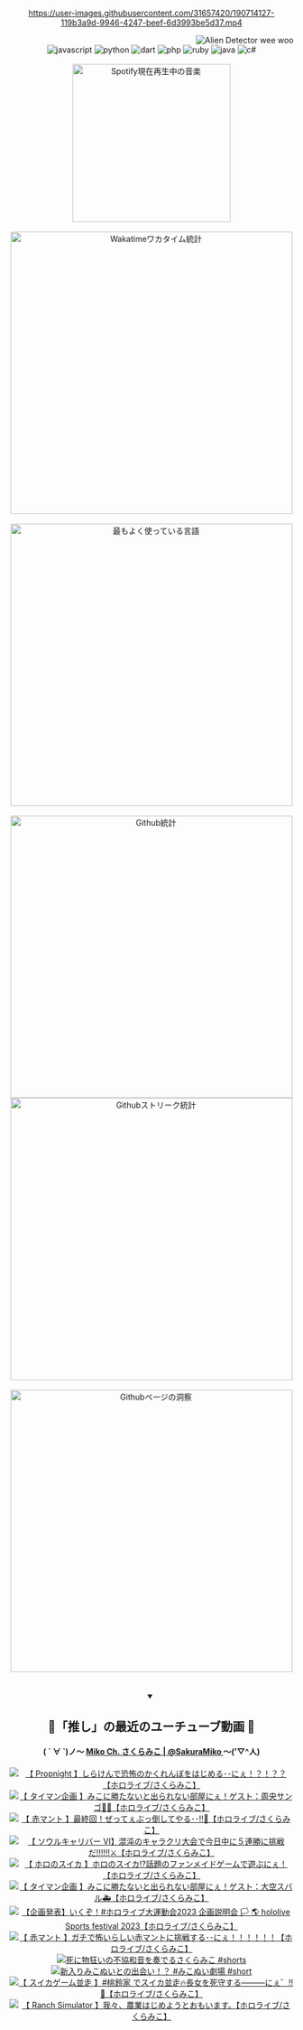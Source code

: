<!-- START: HERO IMAGE GIF ////////// ////////// ////////// -->
<!-- <img src="@/../assets/img/gaming/ghost-of-tsushima.gif" width="100%"  alt="nellyXinwei's Hero Gif Image"/> -->
<!-- END: HERO IMAGE GIF ////////// ////////// ////////// -->

<div align="center" >  
  
<!-- START:ワンピース 第1015話「ルフィはRED ROCを使う」 -->
<https://user-images.githubusercontent.com/31657420/190714127-119b3a9d-9946-4247-beef-6d3993be5d37.mp4>
<!-- END:ワンピース 第1015話「ルフィはRED ROCを使う」 -->

<!-- START:VISITOR COUNTER -->
<div width="100%" align="right">
<img src="https://komarev.com/ghpvc/?username=nellyXinwei&label=🛸&color=grey&style=for-the-badge&labelcolor=ffffff" alt="Alien Detector wee woo"/>
</div>
<!-- END:VISITOR COUNTER -->

<!-- START: PROGRAMMING LANGUAGES -->
<!-- 色彩 Color Scheme:
#961E3A, #8A0D42, #5A0640, #4F265E, #2B355A, #3E759B, #CC4246,
#BB2649, #AD1052, #700750, #633075, #364270, #4E92C2, #FF5357
Sauce: https://www.webcreatorbox.com/inspiration/pantone-2023
-->

<img src="https://img.shields.io/badge/javascript%20-%23BB2649.svg?&style=for-the-badge&logo=javascript&logoColor=white&labelColor=961E3A" alt="javascript"/>
<img src="https://img.shields.io/badge/python%20-%23AD1052.svg?&style=for-the-badge&logo=python&logoColor=white&labelColor=8A0D42" alt="python" />
<img src="https://img.shields.io/badge/dart%20-%23700750.svg?&style=for-the-badge&logo=dart&logoColor=white&labelColor=5A0640" alt="dart"/>
<img src="https://img.shields.io/badge/php%20-%23633075.svg?&style=for-the-badge&logo=php&logoColor=white&labelColor=4F265E" alt="php"/>
<img src="https://img.shields.io/badge/ruby%20-%23364270.svg?&style=for-the-badge&logo=ruby&logoColor=white&labelColor=2B355A" alt="ruby"/>
<img src="https://img.shields.io/badge/java%20-%234E92C2.svg?&style=for-the-badge&logo=openjdk&logoColor=white&labelColor=3E759B" alt="java"/>
<img src="https://img.shields.io/badge/c%23-%23FF5357.svg?style=for-the-badge&logo=c-sharp&logoColor=white&labelColor=CC4246" alt="c#"/>  
<!-- END: PROGRAMMING LANGUAGES -->

<br>
<br>

<!-- START: MUSIC STATUS -->
  <!-- <a href="https://newojima-gsrs-20220114.vercel.app/api/now-playing?open">
    <img src="https://newojima-gsrs-20220114.vercel.app/api/now-playing" alt="Spotify現在再生中の音楽">
  </a> -->
  <img src="https://newojima-grss-20230114.vercel.app/api/spotify?border_color=transparent" alt="Spotify現在再生中の音楽" width="280px">
<!-- END: MUSIC STATUS -->

<br>
<br>

<!-- START: GITHUB STATUS -->
<!-- 色彩 Color Scheme:  #BB2649, #AD1052, #700750, #633075 -->
<img align="center" src="https://newojima-grs-20230109.vercel.app/api/wakatime?username=newojima&layout=compact&langs_count=10&locale=ja&hide_title=false&title_color=fff&hide_border=true&text_color=fff&bg_color=BB2649,BB2649,633075,633075&hide=other,css,html,bash,xml,git%20config,makefile,properties,yaml,markdown,text,json,jsx" alt="Wakatimeワカタイム統計" width="500px"/>

<br>
<br>

<!-- 色彩 Color Scheme:  #633075, #364270, #4E92C2 -->
  <img align="center" src="https://newojima-grs-20230109.vercel.app/api/top-langs?username=newojima&layout=compact&text_color=fff&icon_color=fff&hide_border=true&&locale=ja&hide_title=false&title_color=fff&include_all_commits=true&card_width=445&langs_count=11&hide=c%23,powershell,shaderlab,hlsl,makefile,jupyter%20notebook,python,html,css,shell,batchfile,less,liquid,hack,scss&bg_color=4F265E,633075,4E92C2" alt="最もよく使っている言語" width="500px"/>

<br>
<br>

<!-- 色彩 Color Scheme:  #4E92C2, #FF5357 -->
  <img align="center" src="https://newojima-grs-20230109.vercel.app/api?username=newojima&rank_icon=github&show_icons=true&&locale=ja&title_color=fff&text_color=fff&icon_color=fff&hide_border=true&hide_title=false&count_private=true&include_all_commits=true&card_width=495&disable_animations=true&bg_color=4E92C2,4E92C2,FF5357" alt="Github統計" width="500px"/>

<br>

<img align="center" src="https://streak-stats.demolab.com?user=newojima&theme=dark&hide_border=true&locale=ja&ring=BB2649&stroke=222222&background=151515&sideLabels=BB2649&currStreakLabel=ffffff&border=BB2649&fire=FF5357&currStreakNum=ffffff&sideNums=FF5357&dates=ffffff" alt="Githubストリーク統計" width="500px"/>

<br>
<br>

  <img align="center" width="500px" src="@/../assets/img/page-insights.svg" alt="Githubページの洞察"/>
  
</div>
<!-- END: GITHUB STATUS -->

<br>
<br>

<div align="center">
<details open>
  <summary>

  </summary>

  <h2 align="center">🌸「推し」の最近のユーチューブ動画 🌸</h2>
  <h4>
  ( ´ ∀ `)ノ～ 
  <a href="https://www.youtube.com/@SakuraMiko">Miko Ch. さくらみこ | @SakuraMiko
  </a>
   ～('▽^人)
  </h4>

  <!-- BEGIN YOUTUBE-CARDS -->
<a href="https://www.youtube.com/watch?v=l_U7cM5Z2rQ"><img src="https://ytcards.demolab.com/?id=l_U7cM5Z2rQ&title=%E3%80%90+Propnight+%E3%80%91%E3%81%97%E3%82%89%E3%81%91%E3%82%93%E3%81%A7%E6%81%90%E6%80%96%E3%81%AE%E3%81%8B%E3%81%8F%E3%82%8C%E3%82%93%E3%81%BC%E3%82%92%E3%81%AF%E3%81%98%E3%82%81%E3%82%8B%EF%BD%A5%EF%BD%A5%E3%81%AB%E3%81%87%EF%BC%81%EF%BC%9F%EF%BC%81%EF%BC%9F%EF%BC%9F%E3%80%90%E3%83%9B%E3%83%AD%E3%83%A9%E3%82%A4%E3%83%96%2F%E3%81%95%E3%81%8F%E3%82%89%E3%81%BF%E3%81%93%E3%80%91&lang=ja&timestamp=1698154496&background_color=%230d1117&title_color=%23ffffff&stats_color=%23dedede&max_title_lines=1&width=187&border_radius=5&duration=5023" alt="【 Propnight 】しらけんで恐怖のかくれんぼをはじめる･･にぇ！？！？？【ホロライブ/さくらみこ】" title="【 Propnight 】しらけんで恐怖のかくれんぼをはじめる･･にぇ！？！？？【ホロライブ/さくらみこ】"></a>
<a href="https://www.youtube.com/watch?v=kafj77O8LfA"><img src="https://ytcards.demolab.com/?id=kafj77O8LfA&title=%E3%80%90+%E3%82%BF%E3%82%A4%E3%83%9E%E3%83%B3%E4%BC%81%E7%94%BB+%E3%80%91%E3%81%BF%E3%81%93%E3%81%AB%E5%8B%9D%E3%81%9F%E3%81%AA%E3%81%84%E3%81%A8%E5%87%BA%E3%82%89%E3%82%8C%E3%81%AA%E3%81%84%E9%83%A8%E5%B1%8B%E3%81%AB%E3%81%87%EF%BC%81%E3%82%B2%E3%82%B9%E3%83%88%EF%BC%9A%E5%91%A8%E5%A4%AE%E3%82%B5%E3%83%B3%E3%82%B4%F0%9F%92%9E%F0%9F%A6%A9%E3%80%90%E3%83%9B%E3%83%AD%E3%83%A9%E3%82%A4%E3%83%96%2F%E3%81%95%E3%81%8F%E3%82%89%E3%81%BF%E3%81%93%E3%80%91&lang=ja&timestamp=1698068010&background_color=%230d1117&title_color=%23ffffff&stats_color=%23dedede&max_title_lines=1&width=187&border_radius=5&duration=5104" alt="【 タイマン企画 】みこに勝たないと出られない部屋にぇ！ゲスト：周央サンゴ💞🦩【ホロライブ/さくらみこ】" title="【 タイマン企画 】みこに勝たないと出られない部屋にぇ！ゲスト：周央サンゴ💞🦩【ホロライブ/さくらみこ】"></a>
<a href="https://www.youtube.com/watch?v=pD7JgljSye0"><img src="https://ytcards.demolab.com/?id=pD7JgljSye0&title=%E3%80%90+%E8%B5%A4%E3%83%9E%E3%83%B3%E3%83%88+%E3%80%91%E6%9C%80%E7%B5%82%E5%9B%9E%EF%BC%81%E3%81%9C%E3%81%A3%E3%81%A6%E3%81%87%E3%81%B6%E3%81%A3%E5%80%92%E3%81%97%E3%81%A6%E3%82%84%E3%82%8B%EF%BD%A5%EF%BD%A5%E2%80%BC%F0%9F%94%AA%E3%80%90%E3%83%9B%E3%83%AD%E3%83%A9%E3%82%A4%E3%83%96%2F%E3%81%95%E3%81%8F%E3%82%89%E3%81%BF%E3%81%93%E3%80%91&lang=ja&timestamp=1697896421&background_color=%230d1117&title_color=%23ffffff&stats_color=%23dedede&max_title_lines=1&width=187&border_radius=5&duration=6222" alt="【 赤マント 】最終回！ぜってぇぶっ倒してやる･･‼🔪【ホロライブ/さくらみこ】" title="【 赤マント 】最終回！ぜってぇぶっ倒してやる･･‼🔪【ホロライブ/さくらみこ】"></a>
<a href="https://www.youtube.com/watch?v=eZ4-u7wxrTc"><img src="https://ytcards.demolab.com/?id=eZ4-u7wxrTc&title=%E3%80%90+%E3%82%BD%E3%82%A6%E3%83%AB%E3%82%AD%E3%83%A3%E3%83%AA%E3%83%90%E3%83%BC+%E2%85%A5%E3%80%91%E6%B7%B7%E6%B2%8C%E3%81%AE%E3%82%AD%E3%83%A3%E3%83%A9%E3%82%AF%E3%83%AA%E5%A4%A7%E4%BC%9A%E3%81%A7%E4%BB%8A%E6%97%A5%E4%B8%AD%E3%81%AB%EF%BC%95%E9%80%A3%E5%8B%9D%E3%81%AB%E6%8C%91%E6%88%A6%E3%81%A0%21%21%21%21%21%21%E2%9A%94%E3%80%90%E3%83%9B%E3%83%AD%E3%83%A9%E3%82%A4%E3%83%96%2F%E3%81%95%E3%81%8F%E3%82%89%E3%81%BF%E3%81%93%E3%80%91&lang=ja&timestamp=1697644877&background_color=%230d1117&title_color=%23ffffff&stats_color=%23dedede&max_title_lines=1&width=187&border_radius=5&duration=13483" alt="【 ソウルキャリバー Ⅵ】混沌のキャラクリ大会で今日中に５連勝に挑戦だ!!!!!!⚔【ホロライブ/さくらみこ】" title="【 ソウルキャリバー Ⅵ】混沌のキャラクリ大会で今日中に５連勝に挑戦だ!!!!!!⚔【ホロライブ/さくらみこ】"></a>
<a href="https://www.youtube.com/watch?v=-F7JfQpHIN4"><img src="https://ytcards.demolab.com/?id=-F7JfQpHIN4&title=%E3%80%90+%E3%83%9B%E3%83%AD%E3%81%AE%E3%82%B9%E3%82%A4%E3%82%AB+%E3%80%91%E3%83%9B%E3%83%AD%E3%81%AE%E3%82%B9%E3%82%A4%E3%82%AB%E2%81%89%E8%A9%B1%E9%A1%8C%E3%81%AE%E3%83%95%E3%82%A1%E3%83%B3%E3%83%A1%E3%82%A4%E3%83%89%E3%82%B2%E3%83%BC%E3%83%A0%E3%81%A7%E9%81%8A%E3%81%B6%E3%81%AB%E3%81%87%EF%BC%81%E3%80%90%E3%83%9B%E3%83%AD%E3%83%A9%E3%82%A4%E3%83%96%2F%E3%81%95%E3%81%8F%E3%82%89%E3%81%BF%E3%81%93%E3%80%91&lang=ja&timestamp=1697558000&background_color=%230d1117&title_color=%23ffffff&stats_color=%23dedede&max_title_lines=1&width=187&border_radius=5&duration=16273" alt="【 ホロのスイカ 】ホロのスイカ⁉話題のファンメイドゲームで遊ぶにぇ！【ホロライブ/さくらみこ】" title="【 ホロのスイカ 】ホロのスイカ⁉話題のファンメイドゲームで遊ぶにぇ！【ホロライブ/さくらみこ】"></a>
<a href="https://www.youtube.com/watch?v=eTKaQTXTJbA"><img src="https://ytcards.demolab.com/?id=eTKaQTXTJbA&title=%E3%80%90+%E3%82%BF%E3%82%A4%E3%83%9E%E3%83%B3%E4%BC%81%E7%94%BB+%E3%80%91%E3%81%BF%E3%81%93%E3%81%AB%E5%8B%9D%E3%81%9F%E3%81%AA%E3%81%84%E3%81%A8%E5%87%BA%E3%82%89%E3%82%8C%E3%81%AA%E3%81%84%E9%83%A8%E5%B1%8B%E3%81%AB%E3%81%87%EF%BC%81%E3%82%B2%E3%82%B9%E3%83%88%EF%BC%9A%E5%A4%A7%E7%A9%BA%E3%82%B9%E3%83%90%E3%83%AB%F0%9F%9A%91%E3%80%90%E3%83%9B%E3%83%AD%E3%83%A9%E3%82%A4%E3%83%96%2F%E3%81%95%E3%81%8F%E3%82%89%E3%81%BF%E3%81%93%E3%80%91&lang=ja&timestamp=1697462155&background_color=%230d1117&title_color=%23ffffff&stats_color=%23dedede&max_title_lines=1&width=187&border_radius=5&duration=3863" alt="【 タイマン企画 】みこに勝たないと出られない部屋にぇ！ゲスト：大空スバル🚑【ホロライブ/さくらみこ】" title="【 タイマン企画 】みこに勝たないと出られない部屋にぇ！ゲスト：大空スバル🚑【ホロライブ/さくらみこ】"></a>
<a href="https://www.youtube.com/watch?v=Mm1m0E-yqe4"><img src="https://ytcards.demolab.com/?id=Mm1m0E-yqe4&title=%E3%80%90%E4%BC%81%E7%94%BB%E7%99%BA%E8%A1%A8%E3%80%91%E3%81%84%E3%81%8F%E3%81%9E%EF%BC%81%23%E3%83%9B%E3%83%AD%E3%83%A9%E3%82%A4%E3%83%96%E5%A4%A7%E9%81%8B%E5%8B%95%E4%BC%9A2023+%E4%BC%81%E7%94%BB%E8%AA%AC%E6%98%8E%E4%BC%9A+%F0%9F%8F%B3+%F0%9F%8C%8E+hololive+Sports+festival+2023%E3%80%90%E3%83%9B%E3%83%AD%E3%83%A9%E3%82%A4%E3%83%96%2F%E3%81%95%E3%81%8F%E3%82%89%E3%81%BF%E3%81%93%E3%80%91&lang=ja&timestamp=1697371803&background_color=%230d1117&title_color=%23ffffff&stats_color=%23dedede&max_title_lines=1&width=187&border_radius=5&duration=3725" alt="【企画発表】いくぞ！#ホロライブ大運動会2023 企画説明会 🏳 🌎 hololive Sports festival 2023【ホロライブ/さくらみこ】" title="【企画発表】いくぞ！#ホロライブ大運動会2023 企画説明会 🏳 🌎 hololive Sports festival 2023【ホロライブ/さくらみこ】"></a>
<a href="https://www.youtube.com/watch?v=knbqgWAAweI"><img src="https://ytcards.demolab.com/?id=knbqgWAAweI&title=%E3%80%90+%E8%B5%A4%E3%83%9E%E3%83%B3%E3%83%88+%E3%80%91%E3%82%AC%E3%83%81%E3%81%A7%E6%80%96%E3%81%84%E3%82%89%E3%81%97%E3%81%84%E8%B5%A4%E3%83%9E%E3%83%B3%E3%83%88%E3%81%AB%E6%8C%91%E6%88%A6%E3%81%99%E3%82%8B%EF%BD%A5%EF%BD%A5%E3%81%AB%E3%81%87%EF%BC%81%EF%BC%81%EF%BC%81%EF%BC%81%EF%BC%81%EF%BC%81%E3%80%90%E3%83%9B%E3%83%AD%E3%83%A9%E3%82%A4%E3%83%96%2F%E3%81%95%E3%81%8F%E3%82%89%E3%81%BF%E3%81%93%E3%80%91&lang=ja&timestamp=1697292808&background_color=%230d1117&title_color=%23ffffff&stats_color=%23dedede&max_title_lines=1&width=187&border_radius=5&duration=6562" alt="【 赤マント 】ガチで怖いらしい赤マントに挑戦する･･にぇ！！！！！！【ホロライブ/さくらみこ】" title="【 赤マント 】ガチで怖いらしい赤マントに挑戦する･･にぇ！！！！！！【ホロライブ/さくらみこ】"></a>
<a href="https://www.youtube.com/watch?v=AqI5aG6eJSE"><img src="https://ytcards.demolab.com/?id=AqI5aG6eJSE&title=%E6%AD%BB%E3%81%AB%E7%89%A9%E7%8B%82%E3%81%84%E3%81%AE%E4%B8%8D%E5%8D%94%E5%92%8C%E9%9F%B3%E3%82%92%E5%A5%8F%E3%81%A7%E3%82%8B%E3%81%95%E3%81%8F%E3%82%89%E3%81%BF%E3%81%93+%23shorts&lang=ja&timestamp=1697278904&background_color=%230d1117&title_color=%23ffffff&stats_color=%23dedede&max_title_lines=1&width=187&border_radius=5&duration=59" alt="死に物狂いの不協和音を奏でるさくらみこ #shorts" title="死に物狂いの不協和音を奏でるさくらみこ #shorts"></a>
<a href="https://www.youtube.com/watch?v=d7PGIS7kSLE"><img src="https://ytcards.demolab.com/?id=d7PGIS7kSLE&title=%E6%96%B0%E5%85%A5%E3%82%8A%E3%81%BF%E3%81%93%E3%81%AC%E3%81%84%E3%81%A8%E3%81%AE%E5%87%BA%E4%BC%9A%E3%81%84%EF%BC%81%EF%BC%9F+%23%E3%81%BF%E3%81%93%E3%81%AC%E3%81%84%E5%8A%87%E5%A0%B4+%23short&lang=ja&timestamp=1697184014&background_color=%230d1117&title_color=%23ffffff&stats_color=%23dedede&max_title_lines=1&width=187&border_radius=5&duration=28" alt="新入りみこぬいとの出会い！？ #みこぬい劇場 #short" title="新入りみこぬいとの出会い！？ #みこぬい劇場 #short"></a>
<a href="https://www.youtube.com/watch?v=Ydm9WBu5bDI"><img src="https://ytcards.demolab.com/?id=Ydm9WBu5bDI&title=%E3%80%90+%E3%82%B9%E3%82%A4%E3%82%AB%E3%82%B2%E3%83%BC%E3%83%A0%E4%B8%A6%E8%B5%B0+%E3%80%91%23%E6%A1%83%E9%88%B4%E5%AE%B6+%E3%81%A7%E3%82%B9%E3%82%A4%E3%82%AB%E4%B8%A6%E8%B5%B0%F0%9F%94%A5%E9%95%B7%E5%A5%B3%E3%82%92%E6%AD%BB%E5%AE%88%E3%81%99%E3%82%8B%E2%80%95%E2%80%95%E2%80%95%E3%81%AB%E3%81%87%E3%82%9B%E2%80%BC%F0%9F%8D%89%E3%80%90%E3%83%9B%E3%83%AD%E3%83%A9%E3%82%A4%E3%83%96%2F%E3%81%95%E3%81%8F%E3%82%89%E3%81%BF%E3%81%93%E3%80%91&lang=ja&timestamp=1697125200&background_color=%230d1117&title_color=%23ffffff&stats_color=%23dedede&max_title_lines=1&width=187&border_radius=5&duration=8939" alt="【 スイカゲーム並走 】#桃鈴家 でスイカ並走🔥長女を死守する―――にぇ゛‼🍉【ホロライブ/さくらみこ】" title="【 スイカゲーム並走 】#桃鈴家 でスイカ並走🔥長女を死守する―――にぇ゛‼🍉【ホロライブ/さくらみこ】"></a>
<a href="https://www.youtube.com/watch?v=uaFk4AYbfDo"><img src="https://ytcards.demolab.com/?id=uaFk4AYbfDo&title=%E3%80%90+Ranch+Simulator+%E3%80%91%E6%88%91%E3%80%85%E3%80%81%E8%BE%B2%E6%A5%AD%E3%81%AF%E3%81%98%E3%82%81%E3%82%88%E3%81%86%E3%81%A8%E3%81%8A%E3%82%82%E3%81%84%E3%81%BE%E3%81%99%E3%80%82%E3%80%90%E3%83%9B%E3%83%AD%E3%83%A9%E3%82%A4%E3%83%96%2F%E3%81%95%E3%81%8F%E3%82%89%E3%81%BF%E3%81%93%E3%80%91&lang=ja&timestamp=1696959442&background_color=%230d1117&title_color=%23ffffff&stats_color=%23dedede&max_title_lines=1&width=187&border_radius=5&duration=13049" alt="【 Ranch Simulator 】我々、農業はじめようとおもいます。【ホロライブ/さくらみこ】" title="【 Ranch Simulator 】我々、農業はじめようとおもいます。【ホロライブ/さくらみこ】"></a>
<!-- END YOUTUBE-CARDS -->

</div>
  
</details>
